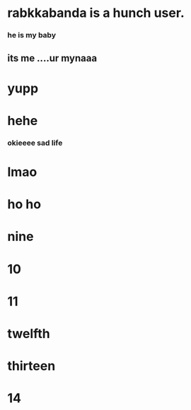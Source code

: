 # rabkkabanda is a hunch user. 
### he is my baby
## its me ....ur mynaaa
# yupp
# hehe 
### okieeee sad life 
# lmao
# ho ho
# nine
# 10
# 11
# twelfth
# thirteen
# 14
